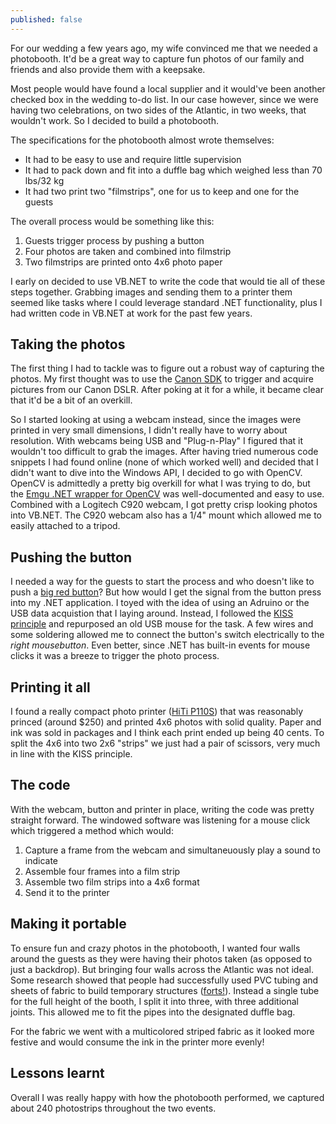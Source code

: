 ```yaml
---
published: false
---
```




For our wedding a few years ago, my wife convinced me that we needed a photobooth. It'd be a great way to capture fun photos of our family and friends and also provide them with a keepsake.

Most people would have found a local supplier and it would've been another checked box in the wedding to-do list. In our case however, since we were having two celebrations, on two sides of the Atlantic, in two weeks, that wouldn't work. So I decided to build a photobooth.

The specifications for the photobooth almost wrote themselves:
- It had to be easy to use and require little supervision
- It had to pack down and fit into a duffle bag which weighed less than 70 lbs/32 kg
- It had two print two "filmstrips", one for us to keep and one for the guests

The overall process would be something like this:
1. Guests trigger process by pushing a button
2. Four photos are taken and combined into filmstrip
3. Two filmstrips are printed onto 4x6 photo paper

I early on decided to use VB.NET to write the code that would tie all of these steps together. Grabbing images and sending them to a printer them seemed like tasks where I could leverage standard .NET functionality, plus I had written code in VB.NET at work for the past few years.


## Taking the photos
The first thing I had to tackle was to figure out a robust way of capturing the photos. My first thought was to use the [Canon SDK](http://www.usa.canon.com/cusa/consumer/standard_display/sdk_homepage) to trigger and acquire pictures from our Canon DSLR. After poking at it for a while, it became clear that it'd be a bit of an overkill.

So I started looking at using a webcam instead, since the images were printed in very small dimensions, I didn't really have to worry about resolution. With webcams being USB and "Plug-n-Play" I figured that it wouldn't too difficult to grab the images. After having tried numerous code snippets I had found online (none of which worked well) and decided that I didn't want to dive into the Windows API, I decided to go with OpenCV. OpenCV is admittedly a pretty big overkill for what I was trying to do, but the [Emgu .NET wrapper for OpenCV](http://www.emgu.com/wiki/index.php/Main_Page) was well-documented and easy to use. Combined with a Logitech C920 webcam, I got pretty crisp looking photos into VB.NET. The C920 webcam also has a 1/4" mount which allowed me to easily attached to a tripod.

## Pushing the button
I needed a way for the guests to start the process and who doesn't like to push a [big red button](https://www.sparkfun.com/products/9181)? But how would I get the signal from the button press into my .NET application. I toyed with the idea of using an Adruino or the USB data acquistion that I laying around. Instead, I followed the [KISS principle](http://en.wikipedia.org/wiki/KISS_principle) and repurposed an old USB mouse for the task. A few wires and some soldering allowed me to connect the button's switch electrically to the _right mousebutton_. Even better, since .NET has built-in events for mouse clicks it was a breeze to trigger the photo process.

## Printing it all
I found a really compact photo printer ([HiTi P110S](http://www.hiti.com/us/Products/PhotoPrinter_P110S_Overview.asp)) that was reasonably princed (around $250) and printed 4x6 photos with solid quality. Paper and ink was sold in packages and I think each print ended up being 40 cents. To split the 4x6 into two 2x6 "strips" we just had a pair of scissors, very much in line with the KISS principle.

## The code
With the webcam, button and printer in place, writing the code was pretty straight forward. The windowed software was listening for a mouse click which triggered a method which would:
1. Capture a frame from the webcam and simultaneuously play a sound to indicate
2. Assemble four frames into a film strip
3. Assemble two film strips into a 4x6 format
4. Send it to the printer



## Making it portable
To ensure fun and crazy photos in the photobooth, I wanted four walls around the guests as they were having their photos taken (as opposed to just a backdrop). But bringing four walls across the Atlantic was not ideal. Some research showed that people had successfully used PVC tubing and sheets of fabric to build temporary structures ([forts!](http://www.instructables.com/id/Easy-Rebuildable-PVC-Fort/)). Instead a single tube for the full height of the booth, I split it into three, with three additional joints. This allowed me to fit the pipes into the designated duffle bag.

For the fabric we went with a multicolored striped fabric as it looked more festive and would consume the ink in the printer more evenly!

## Lessons learnt
Overall I was really happy with how the photobooth performed, we captured about 240 photostrips throughout the two events. 
